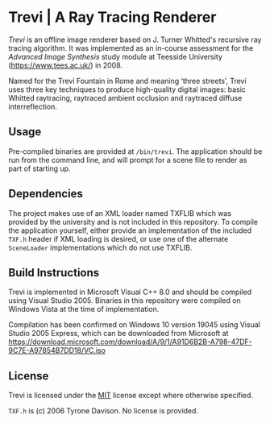 # Trevi | A Ray Tracing Renderer

_Trevi_ is an offline image renderer based on J. Turner Whitted's recursive ray tracing algorithm. It was implemented as an in-course assessment for the _Advanced Image Synthesis_ study module at Teesside University (https://www.tees.ac.uk/) in 2008.

Named for the Trevi Fountain in Rome and meaning ‘three streets’, Trevi uses three key techniques to produce high-quality digital images: basic Whitted raytracing,  raytraced ambient occlusion and raytraced diffuse interreflection.

## Usage

Pre-compiled binaries are provided at `/bin/trevi`. The application should be run from the command line, and will prompt for a scene file to render as part of starting up.

## Dependencies

The project makes use of an XML loader named TXFLIB which was provided by the university and is not included in this repository. To compile the application yourself, either provide an implementation of the included `TXF.h` header if XML loading is desired, or use one of the alternate `SceneLoader` implementations which do not use TXFLIB.

## Build Instructions

Trevi is implemented in Microsoft Visual C++ 8.0 and should be compiled using Visual Studio 2005. Binaries in this repository were compiled on Windows Vista at the time of implementation.

Compilation has been confirmed on Windows 10 version 19045 using Visual Studio 2005 Express, which can be downloaded from Microsoft at https://download.microsoft.com/download/A/9/1/A91D6B2B-A798-47DF-9C7E-A97854B7DD18/VC.iso

## License

Trevi is licensed under the [MIT](LICENSE.md) license except where otherwise specified.

`TXF.h` is (c) 2006 Tyrone Davison. No license is provided.